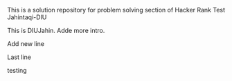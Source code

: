 This is a solution repository for problem solving section of Hacker Rank
Test Jahintaqi-DIU



This is DIUJahin. Adde more intro.

Add new line 


Last line 

testing